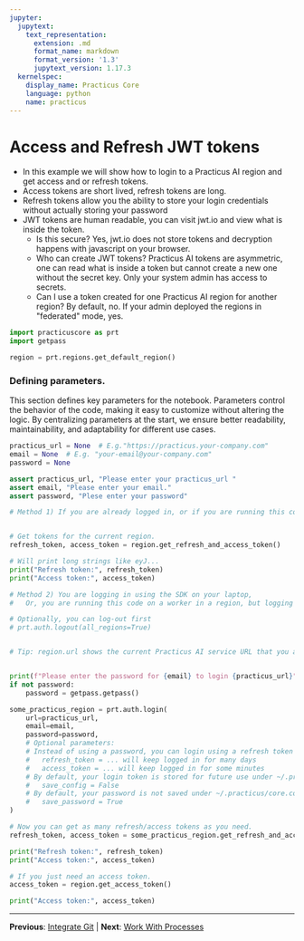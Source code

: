 ```yaml
---
jupyter:
  jupytext:
    text_representation:
      extension: .md
      format_name: markdown
      format_version: '1.3'
      jupytext_version: 1.17.3
  kernelspec:
    display_name: Practicus Core
    language: python
    name: practicus
---
```


# Access and Refresh JWT tokens

- In this example we will show how to login to a Practicus AI region and get access and or refresh tokens.
- Access tokens are short lived, refresh tokens are long.
- Refresh tokens allow you the ability to store your login credentials without actually storing your password
- JWT tokens are human readable, you can visit jwt.io and view what is inside the token.
    - Is this secure? Yes, jwt.io does not store tokens and decryption happens with javascript on your browser.
    - Who can create JWT tokens? Practicus AI tokens are asymmetric, one can read what is inside a token but cannot create a new one without the secret key. Only your system admin has access to secrets.
    - Can I use a token created for one Practicus AI region for another region? By default, no. If your admin deployed the regions in "federated" mode, yes.

```python
import practicuscore as prt
import getpass

region = prt.regions.get_default_region()
```

### Defining parameters.
 
This section defines key parameters for the notebook. Parameters control the behavior of the code, making it easy to customize without altering the logic. By centralizing parameters at the start, we ensure better readability, maintainability, and adaptability for different use cases.
 

```python
practicus_url = None  # E.g."https://practicus.your-company.com"
email = None  # E.g. "your-email@your-company.com"
password = None
```

```python
assert practicus_url, "Please enter your practicus_url "
assert email, "Please enter your email."
assert password, "Plese enter your password"
```

```python
# Method 1) If you are already logged in, or if you are running this code on a Practicus AI Worker.


# Get tokens for the current region.
refresh_token, access_token = region.get_refresh_and_access_token()

# Will print long strings like eyJ...
print("Refresh token:", refresh_token)
print("Access token:", access_token)
```

```python
# Method 2) You are logging in using the SDK on your laptop,
#   Or, you are running this code on a worker in a region, but logging in to another region.

# Optionally, you can log-out first
# prt.auth.logout(all_regions=True)


# Tip: region.url shows the current Practicus AI service URL that you are logged-in to.


print(f"Please enter the password for {email} to login {practicus_url}")
if not password:
    password = getpass.getpass()

some_practicus_region = prt.auth.login(
    url=practicus_url,
    email=email,
    password=password,
    # Optional parameters:
    # Instead of using a password, you can login using a refresh token or access token
    #   refresh_token = ... will keep logged in for many days
    #   access_token = ... will keep logged in for some minutes
    # By default, your login token is stored for future use under ~/.practicus/core.conf, to disable:
    #   save_config = False
    # By default, your password is not saved under ~/.practicus/core.conf, to enable:
    #   save_password = True
)

# Now you can get as many refresh/access tokens as you need.
refresh_token, access_token = some_practicus_region.get_refresh_and_access_token()

print("Refresh token:", refresh_token)
print("Access token:", access_token)
```

```python
# If you just need an access token.
access_token = region.get_access_token()

print("Access token:", access_token)
```


---

**Previous**: [Integrate Git](integrate-git.md) | **Next**: [Work With Processes](work-with-processes.md)
